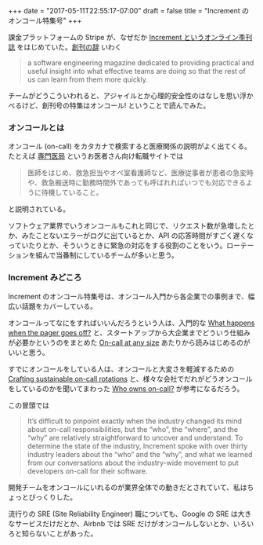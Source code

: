 +++
date = "2017-05-11T22:55:17-07:00"
draft = false
title = "Increment のオンコール特集号"
+++

課金プラットフォームの Stripe が、なぜだか [Increment というオンライン季刊誌](https://increment.com/) をはじめていた。[創刊の辞](https://stripe.com/blog/increment) いわく

> a software engineering magazine dedicated to providing practical and useful insight into what effective teams are doing so that the rest of us can learn from them more quickly.

チームがどうこういわれると、アジャイルとか心理的安全性のはなしを思い浮かべるけど、創刊号の特集はオンコール! ということで読んでみた。

### オンコールとは

オンコール (on-call) をカタカナで検索すると医療関係の説明がよく出てくる。たとえば [専門医局](https://www.senmon-i.net/yougo/detail_14.html) というお医者さん向け転職サイトでは

> 医師をはじめ、救急担当やオペ室看護師など、医療従事者が患者の急変時や、救急搬送時に勤務時間外であっても呼ばれればいつでも対応できるように待機していること。

と説明されている。

ソフトウェア業界でいうオンコールもこれと同じで、リクエスト数が急増したとか、みたことないエラーがログに出ているとか、API の応答時間がすごく遅くなっていたりとか、そういうときに緊急の対応をする役割のことをいう。ローテーションを組んで当番制にしているチームが多いと思う。

### Increment みどころ

Increment のオンコール特集号は、オンコール入門から各企業での事例まで、幅広い話題をカバーしている。

オンコールってなにをすればいいんだろうという人は、入門的な [What happens when the pager goes off?](https://increment.com/on-call/when-the-pager-goes-off/) と、スタートアップから大企業までどういう仕組みが必要かというのをまとめた [On-call at any size](https://increment.com/on-call/on-call-at-any-size/) あたりから読みはじめるのがいいと思う。

すでにオンコールをしている人は、オンコールと大変さを軽減するための [Crafting sustainable on-call rotations](https://increment.com/on-call/crafting-sustainable-on-call-rotations/) と、様々な会社でだれがどうオンコールをしているのかを聞いてまわった [Who owns on-call?](https://increment.com/on-call/who-owns-on-call/) が参考になるだろう。

この冒頭では

> It’s difficult to pinpoint exactly when the industry changed its mind about on-call responsibilities, but the “who”, the “where”, and the “why” are relatively straightforward to uncover and understand. To determine the state of the industry, Increment spoke with over thirty industry leaders about the “who” and the “why”, and what we learned from our conversations about the industry-wide movement to put developers on-call for their software.

開発チームをオンコールにいれるのが業界全体での動きだとされていて、私はちょっとびっくりした。

流行りの SRE (Site Reliability Engineer) 職についても、Google の SRE は大きなサービスだけだとか、Airbnb では SRE だけがオンコールしないとか、いろいろと知らないことがあった。
